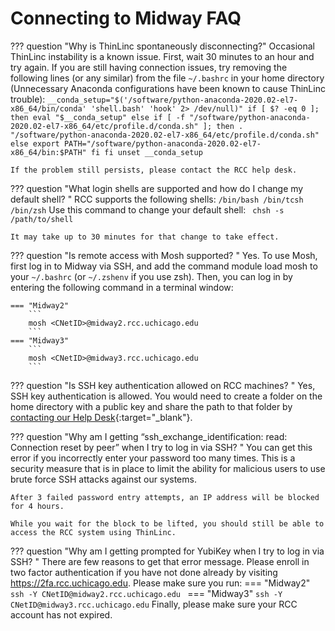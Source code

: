 # Connecting to Midway FAQ

??? question "Why is ThinLinc spontaneously disconnecting?"
    Occasional ThinLinc instability is a known issue. First, wait 30 minutes to an hour and try again. If you are still having connection issues, try removing the following lines (or any similar) from the file `~/.bashrc` in your home directory (Unnecessary Anaconda configurations have been known to cause ThinLinc trouble):
    ```
        __conda_setup="$('/software/python-anaconda-2020.02-el7-x86_64/bin/conda' 'shell.bash' 'hook' 2> /dev/null)"
    if [ $? -eq 0 ]; then
        eval "$__conda_setup"
    else
        if [ -f "/software/python-anaconda-2020.02-el7-x86_64/etc/profile.d/conda.sh" ]; then
            . "/software/python-anaconda-2020.02-el7-x86_64/etc/profile.d/conda.sh"
        else
            export PATH="/software/python-anaconda-2020.02-el7-x86_64/bin:$PATH"
        fi
    fi
    unset __conda_setup
    ```

    If the problem still persists, please contact the RCC help desk.


??? question "What login shells are supported and how do I change my default shell? "
    RCC supports the following shells:
    ```
    /bin/bash
    /bin/tcsh
    /bin/zsh
    ```
    Use this command to change your default shell:
    ``` 
    chsh -s /path/to/shell 
    ```

    It may take up to 30 minutes for that change to take effect.

??? question "Is remote access with Mosh supported? "
    Yes. To use Mosh, first log in to Midway via SSH, and add the command module load mosh to your ```~/.bashrc``` (or ```~/.zshenv``` if you use zsh). Then, you can log in by entering the following command in a terminal window:

    === "Midway2"
        ``` 
        mosh <CNetID>@midway2.rcc.uchicago.edu 
        ```
    === "Midway3"
        ```
        mosh <CNetID>@midway3.rcc.uchicago.edu
        ```
??? question "Is SSH key authentication allowed on RCC machines? "
    Yes, SSH key authentication is allowed. You would need to create a folder on the home directory with a public key and share the path to that folder by [contacting our Help Desk](https://rcc.uchicago.edu/support-and-services/consulting-and-technical-support){:target="_blank"}.

??? question "Why am I getting “ssh_exchange_identification: read: Connection reset by peer” when I try to log in via SSH? "
    You can get this error if you incorrectly enter your password too many times. This is a security measure that is in place to limit the ability for malicious users to use brute force SSH attacks against our systems.

    After 3 failed password entry attempts, an IP address will be blocked for 4 hours.

    While you wait for the block to be lifted, you should still be able to access the RCC system using ThinLinc.

??? question "Why am I getting prompted for YubiKey when I try to log in via SSH? "
    There are few reasons to get that error message. Please enroll in two factor authentication if you have not done already by visiting https://2fa.rcc.uchicago.edu. Please make sure you run:
    === "Midway2"
        ``` 
        ssh -Y CNetID@midway2.rcc.uchicago.edu 
        ```
    === "Midway3"
        ```
        ssh -Y CNetID@midway3.rcc.uchicago.edu
        ```
    Finally, please make sure your RCC account has not expired.